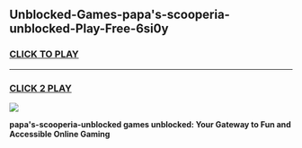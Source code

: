 
## Unblocked-Games-papa's-scooperia-unblocked-Play-Free-6si0y
<h3>
<a href="https://premium76.site?title=papa's-scooperia-unblocked&ref=10A">CLICK TO PLAY</a></h3>
<hr>

<h3>
<a href="https://premium76.site?title=papa's-scooperia-unblocked&ref=10A">CLICK 2 PLAY</a>
  
</h3>

<a href="https://premium76.site?title=papa's-scooperia-unblocked&ref=10A"><img src="https://clearcache.store/games.png"></a>


**papa's-scooperia-unblocked games unblocked: Your Gateway to Fun and Accessible Online Gaming**
